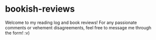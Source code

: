 # bookish-reviews
Welcome to my reading log and book reviews! For any passionate comments or vehement disagreements, feel free to message me through the form! :v)
